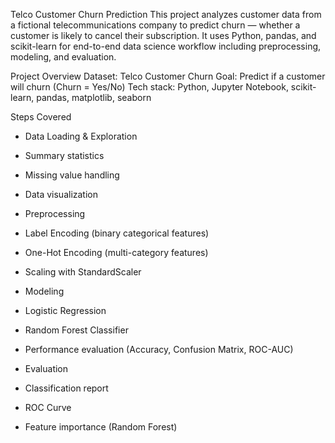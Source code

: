 Telco Customer Churn Prediction
This project analyzes customer data from a fictional telecommunications company to predict churn — whether a customer is likely to cancel their subscription. It uses Python, pandas, and scikit-learn for end-to-end data science workflow including preprocessing, modeling, and evaluation.

Project Overview
Dataset: Telco Customer Churn
Goal: Predict if a customer will churn (Churn = Yes/No)
Tech stack: Python, Jupyter Notebook, scikit-learn, pandas, matplotlib, seaborn

Steps Covered
- Data Loading & Exploration

- Summary statistics

- Missing value handling

- Data visualization

- Preprocessing

- Label Encoding (binary categorical features)

- One-Hot Encoding (multi-category features)

- Scaling with StandardScaler

- Modeling

- Logistic Regression

- Random Forest Classifier

- Performance evaluation (Accuracy, Confusion Matrix, ROC-AUC)

- Evaluation

- Classification report

- ROC Curve

- Feature importance (Random Forest)